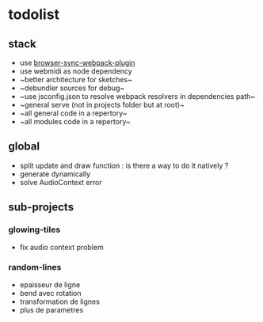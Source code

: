 # todolist

## stack

- use [browser-sync-webpack-plugin](https://www.npmjs.com/package/browser-sync-webpack-plugin "browser-sync-webpack-plugin")
- use webmidi as node dependency
- ~better architecture for sketches~
- ~debundler sources for debug~
- ~use jsconfig.json to resolve webpack resolvers in dependencies path~
- ~general serve (not in projects folder but at root)~
- ~all general code in a repertory~
- ~all modules code in a repertory~

## global

- split update and draw function : is there a way to do it natively ?
- generate dynamically
- solve AudioContext error

## sub-projects
### glowing-tiles

- fix audio context problem

### random-lines

- epaisseur de ligne
- bend avec rotation
- transformation de lignes
- plus de parametres
